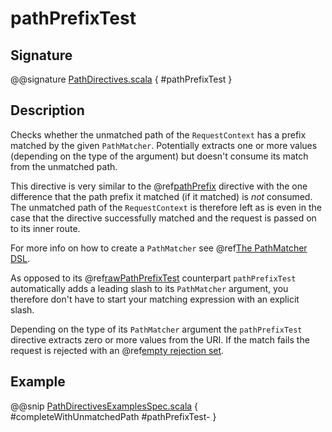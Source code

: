 # pathPrefixTest

## Signature

@@signature [PathDirectives.scala](../../../../../../../../../akka-http/src/main/scala/akka/http/scaladsl/server/directives/PathDirectives.scala) { #pathPrefixTest }

## Description

Checks whether the unmatched path of the `RequestContext` has a prefix matched by the given `PathMatcher`.
Potentially extracts one or more values (depending on the type of the argument) but doesn't consume its match from
the unmatched path.

This directive is very similar to the @ref[pathPrefix](pathPrefix.md) directive with the one difference that the path prefix
it matched (if it matched) is *not* consumed. The unmatched path of the `RequestContext` is therefore left as
is even in the case that the directive successfully matched and the request is passed on to its inner route.

For more info on how to create a `PathMatcher` see @ref[The PathMatcher DSL](../../path-matchers.md).

As opposed to its @ref[rawPathPrefixTest](rawPathPrefixTest.md) counterpart `pathPrefixTest` automatically adds a leading slash to its
`PathMatcher` argument, you therefore don't have to start your matching expression with an explicit slash.

Depending on the type of its `PathMatcher` argument the `pathPrefixTest` directive extracts zero or more values from
the URI. If the match fails the request is rejected with an @ref[empty rejection set](../../rejections.md#empty-rejections).

## Example

@@snip [PathDirectivesExamplesSpec.scala](../../../../../../../test/scala/docs/http/scaladsl/server/directives/PathDirectivesExamplesSpec.scala) { #completeWithUnmatchedPath #pathPrefixTest- }